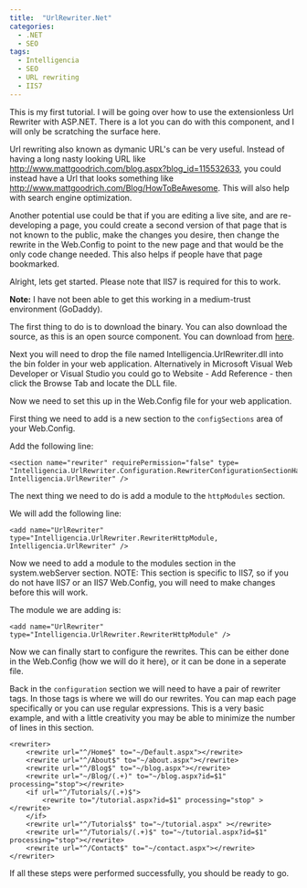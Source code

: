 ```yaml
---
title:  "UrlRewriter.Net"
categories: 
  - .NET
  - SEO
tags:
  - Intelligencia
  - SEO
  - URL rewriting
  - IIS7
---
```


This is my first tutorial. I will be going over how to use the extensionless Url Rewriter with ASP.NET. There is a lot you can do with this component, and I will only be scratching the surface here.

Url rewriting also known as dymanic URL's can be very useful. Instead of having a long nasty looking URL like http://www.mattgoodrich.com/blog.aspx?blog_id=115532633, you could instead have a Url that looks something like http://www.mattgoodrich.com/Blog/HowToBeAwesome. This will also help with search engine optimization.

Another potential use could be that if you are editing a live site, and are re-developing a page, you could create a second version of that page that is not known to the public, make the changes you desire, then change the rewrite in the Web.Config to point to the new page and that would be the only code change needed. This also helps if people have that page bookmarked.

Alright, lets get started. Please note that IIS7 is required for this to work.

**Note:** I have not been able to get this working in a medium-trust environment (GoDaddy).

The first thing to do is to download the binary. You can also download the source, as this is an open source component. You can download from <a href="http://urlrewriter.net/index.php/download">here</a>.

Next you will need to drop the file named Intelligencia.UrlRewriter.dll into the bin folder in your web application. Alternatively in Microsoft Visual Web Developer or Visual Studio you could go to Website - Add Reference - then click the Browse Tab and locate the DLL file.

Now we need to set this up in the Web.Config file for your web application.

First thing we need to add is a new section to the `configSections` area of your Web.Config.

Add the following line:

```
<section name="rewriter" requirePermission="false" type= "Intelligencia.UrlRewriter.Configuration.RewriterConfigurationSectionHandler, Intelligencia.UrlRewriter" />
```

The next thing we need to do is add a module to the `httpModules` section.

We will add the following line:
```
<add name="UrlRewriter" type="Intelligencia.UrlRewriter.RewriterHttpModule, Intelligencia.UrlRewriter" />
```

Now we need to add a module to the modules section in the system.webServer section. NOTE: This section is specific to IIS7, so if you do not have IIS7 or an IIS7 Web.Config, you will need to make changes before this will work.

The module we are adding is:
```
<add name="UrlRewriter" type="Intelligencia.UrlRewriter.RewriterHttpModule" />
```

Now we can finally start to configure the rewrites. This can be either done in the Web.Config (how we will do it here), or it can be done in a seperate file.

Back in the `configuration` section we will need to have a pair of rewriter tags. In those tags is where we will do our rewrites. You can map each page specifically or you can use regular expressions. This is a very basic example, and with a little creativity you may be able to minimize the number of lines in this section.
```
<rewriter>
	<rewrite url="^/Home$" to="~/Default.aspx"></rewrite>
	<rewrite url="^/About$" to="~/about.aspx"></rewrite>
	<rewrite url="^/Blog$" to="~/blog.aspx"></rewrite>
	<rewrite url="~/Blog/(.+)" to="~/blog.aspx?id=$1" processing="stop"></rewrite>
	<if url="^/Tutorials/(.+)$">
		<rewrite to="/tutorial.aspx?id=$1" processing="stop" ></rewrite>
	</if>
	<rewrite url="^/Tutorials$" to="~/tutorial.aspx" ></rewrite>
	<rewrite url="^/Tutorials/(.+)$" to="~/tutorial.aspx?id=$1" processing="stop"></rewrite>
	<rewrite url="^/Contact$" to="~/contact.aspx"></rewrite>
</rewriter>
```

If all these steps were performed successfully, you should be ready to go.
